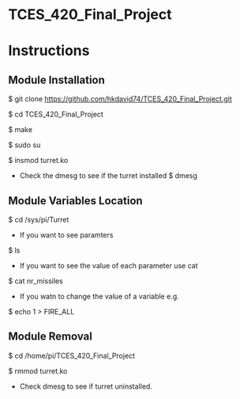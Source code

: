 # TCES_420_Final_Project

# Instructions
## Module Installation
 $ git clone https://github.com/hkdavid74/TCES_420_Final_Project.git

 $ cd TCES_420_Final_Project

 $ make

 $ sudo su

 $ insmod turret.ko

* Check the dmesg to see if the turret installed
 $ dmesg

## Module Variables Location
 $ cd /sys/pi/Turret
 
* If you want to see paramters
 
 $ ls 

* If you want to see the value of each parameter use cat

 $ cat nr_missiles
* If you watn to change the value of a variable e.g.

 $ echo 1 > FIRE_ALL

## Module Removal
 $ cd /home/pi/TCES_420_Final_Project

 $ rmmod turret.ko
 
* Check dmesg to see if turret uninstalled.

